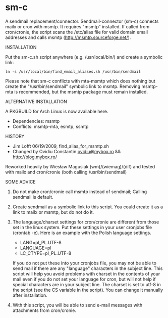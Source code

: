 sm-c
====

A sendmail replacement/connector. Sendmail-connector (sm-c) connects mailx or cron with msmtp. It requires "msmtp" installed.
If called from cron/cronie, the script scans the /etc/alias file for valid domain email addresses and calls msmtp (http://msmtp.sourceforge.net/).


INSTALLATION

Put the sm-c.sh script anywhere (e.g. /usr/local/bin/) and create a symbolic link:

    ln -s /usr/local/bin/find_email_aliases.sh /usr/bin/sendmail

Please note that sm-c conflicts with mta-msmtp which does nothing but create the "/usr/bin/sendmail" symbolic link to msmtp.
Removing msmtp-mta is recommended, but the msmtp package must remain installed.


ALTERNATIVE INSTALLATION

A PKGBUILD for Arch Linux is now available here.
- Dependencies: msmtp
- Conflicts:    msmtp-mta, esmtp, ssmtp


HISTORY
- Jim Lofft 06/19/2009, find_alias_for_msmtp.sh
- Changed by Ovidiu Constantin <ovidiu@mybox.ro> && http://blog.mybox.ro/

Reworked heavily by Wiesław Magusiak (wm)/(wiemag)/(dif) and tested with mailx and cron/cronie 
(both calling /usr/bin/sendmail)


SOME ADVICE

1. Do not make cron/cronie call msmtp instead of sendmail; Calling sendmail is default.
2. Create sendmail as a symbolic link to this script. You could create it as a link to mailx or msmtp, but do not do it.
3. The language/charset settings for cron/cronie are different from those set in the linux system. Put these settings in your user cronjobs file (crontab -e). Here is an example with the Polish language settings.
   -   LANG=pl_PL.UTF-8
   -   LANGUAGE=pl
   -   LC_CTYPE=pl_PL.UTF-8

   If you do not put these into your cronjobs file, you may not be able to send mail if there are any "language" characters in the subject line. This script will help you avoid problems with charset in the contents of your mail even if you do not set your language for cron, but will not help if special characters are in your subject line. The charset is set to utf-8 in the script (see the CS variable in the script). You can change it manually after installation.
4. With this script, you will be able to send e-mail messages with attachments from cron/cronie.
